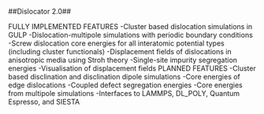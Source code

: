 ##Dislocator 2.0##

FULLY IMPLEMENTED FEATURES
-Cluster based dislocation simulations in GULP
-Dislocation-multipole simulations with periodic boundary conditions
-Screw dislocation core energies for all interatomic potential types (including
 cluster functionals)
-Displacement fields of dislocations in anisotropic media using Stroh theory
-Single-site impurity segregation energies
-Visualisation of displacement fields
PLANNED FEATURES
-Cluster based disclination and disclination dipole simulations
-Core energies of edge dislocations
-Coupled defect segregation energies
-Core energies from multipole simulations
-Interfaces to LAMMPS, DL_POLY, Quantum Espresso, and SIESTA
